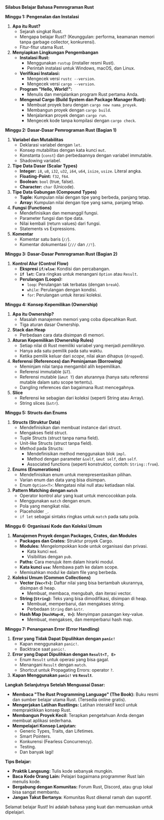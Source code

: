 **Silabus Belajar Bahasa Pemrograman Rust**

**Minggu 1: Pengenalan dan Instalasi**

1.  **Apa itu Rust?**
    *   Sejarah singkat Rust.
    *   Mengapa belajar Rust? (Keunggulan: performa, keamanan memori tanpa garbage collector, konkurensi).
    *   Fitur-fitur utama Rust.
2.  **Menyiapkan Lingkungan Pengembangan**
    *   **Instalasi Rust:**
        *   Menggunakan `rustup` (installer resmi Rust).
        *   Perintah instalasi untuk Windows, macOS, dan Linux.
    *   **Verifikasi Instalasi:**
        *   Mengecek versi `rustc --version`.
        *   Mengecek versi `cargo --version`.
    *   **Program "Hello, World!":**
        *   Menulis dan menjalankan program Rust pertama Anda.
    *   **Mengenal Cargo (Build System dan Package Manager Rust):**
        *   Membuat proyek baru dengan `cargo new nama_proyek`.
        *   Membangun proyek dengan `cargo build`.
        *   Menjalankan proyek dengan `cargo run`.
        *   Mengecek kode tanpa kompilasi dengan `cargo check`.

**Minggu 2: Dasar-Dasar Pemrograman Rust (Bagian 1)**

1.  **Variabel dan Mutabilitas**
    *   Deklarasi variabel dengan `let`.
    *   Konsep mutabilitas dengan kata kunci `mut`.
    *   Konstanta (`const`) dan perbedaannya dengan variabel immutable.
    *   Shadowing variabel.
2.  **Tipe Data Dasar (Scalar Types)**
    *   **Integer:** `i8`, `u8`, `i32`, `u32`, `i64`, `u64`, `isize`, `usize`. Literal angka.
    *   **Floating-Point:** `f32`, `f64`.
    *   **Boolean:** `bool` (true, false).
    *   **Character:** `char` (Unicode).
3.  **Tipe Data Gabungan (Compound Types)**
    *   **Tuple:** Kumpulan nilai dengan tipe yang berbeda, panjang tetap.
    *   **Array:** Kumpulan nilai dengan tipe yang sama, panjang tetap.
4.  **Fungsi (Functions)**
    *   Mendefinisikan dan memanggil fungsi.
    *   Parameter fungsi dan tipe data.
    *   Nilai kembali (return values) dari fungsi.
    *   Statements vs Expressions.
5.  **Komentar**
    *   Komentar satu baris (`//`).
    *   Komentar dokumentasi (`///` dan `//!`).

**Minggu 3: Dasar-Dasar Pemrograman Rust (Bagian 2)**

1.  **Kontrol Alur (Control Flow)**
    *   **Ekspresi `if/else`:** Kondisi dan percabangan.
    *   **`if let`:** Cara ringkas untuk menangani `Option` atau `Result`.
    *   **Perulangan (Loops):**
        *   `loop`: Perulangan tak terbatas (dengan `break`).
        *   `while`: Perulangan dengan kondisi.
        *   `for`: Perulangan untuk iterasi koleksi.

**Minggu 4: Konsep Kepemilikan (Ownership)**

1.  **Apa itu Ownership?**
    *   Masalah manajemen memori yang coba dipecahkan Rust.
    *   Tiga aturan dasar Ownership.
2.  **Stack dan Heap**
    *   Perbedaan cara data disimpan di memori.
3.  **Aturan Kepemilikan (Ownership Rules)**
    *   Setiap nilai di Rust memiliki variabel yang menjadi *pemiliknya*.
    *   Hanya ada satu pemilik pada satu waktu.
    *   Ketika pemilik keluar dari *scope*, nilai akan dihapus (`dropped`).
4.  **Referensi (References) dan Peminjaman (Borrowing)**
    *   Meminjam nilai tanpa mengambil alih kepemilikan.
    *   Referensi immutable (`&T`).
    *   Referensi mutable (`&mut T`) dan aturannya (hanya satu referensi mutable dalam satu scope tertentu).
    *   Dangling references dan bagaimana Rust mencegahnya.
5.  **Slice**
    *   Referensi ke sebagian dari koleksi (seperti String atau Array).
    *   String slices (`&str`).

**Minggu 5: Structs dan Enums**

1.  **Structs (Struktur Data)**
    *   Mendefinisikan dan membuat instance dari struct.
    *   Mengakses field struct.
    *   Tuple Structs (struct tanpa nama field).
    *   Unit-like Structs (struct tanpa field).
    *   Method pada Structs:
        *   Mendefinisikan method menggunakan blok `impl`.
        *   Method dengan parameter `&self`, `&mut self`, dan `self`.
        *   Associated functions (seperti konstruktor, contoh: `String::from`).
2.  **Enums (Enumerations)**
    *   Mendefinisikan enum untuk merepresentasikan pilihan.
    *   Varian enum dan data yang bisa disimpan.
    *   Enum `Option<T>`: Mengatasi nilai null atau ketiadaan nilai.
3.  **Pattern Matching dengan `match`**
    *   Operator kontrol alur yang kuat untuk mencocokkan pola.
    *   Menggunakan `match` dengan enum.
    *   Pola yang mengikat nilai.
    *   Placeholder `_`.
    *   `if let` sebagai sintaks ringkas untuk `match` pada satu pola.

**Minggu 6: Organisasi Kode dan Koleksi Umum**

1.  **Manajemen Proyek dengan Packages, Crates, dan Modules**
    *   **Packages dan Crates:** Struktur proyek Cargo.
    *   **Modules:** Mengelompokkan kode untuk organisasi dan privasi.
        *   Kata kunci `mod`.
        *   Visibilitas dengan `pub`.
    *   **Paths:** Cara merujuk item dalam hirarki modul.
    *   **Kata kunci `use`:** Membawa path ke dalam scope.
    *   Memisahkan modul ke dalam file yang berbeda.
2.  **Koleksi Umum (Common Collections)**
    *   **Vector (`Vec<T>`):** Daftar nilai yang bisa bertambah ukurannya, disimpan di heap.
        *   Membuat, membaca, mengubah, dan iterasi vector.
    *   **String (`String`):** Teks yang bisa dimodifikasi, disimpan di heap.
        *   Membuat, memperbarui, dan mengakses string.
        *   Perbedaan `String` dan `&str`.
    *   **Hash Map (`HashMap<K, V>`):** Menyimpan pasangan key-value.
        *   Membuat, mengakses, dan memperbarui hash map.

**Minggu 7: Penanganan Error (Error Handling)**

1.  **Error yang Tidak Dapat Dipulihkan dengan `panic!`**
    *   Kapan menggunakan `panic!`.
    *   Backtrace saat `panic!`.
2.  **Error yang Dapat Dipulihkan dengan `Result<T, E>`**
    *   Enum `Result` untuk operasi yang bisa gagal.
    *   Menangani `Result` dengan `match`.
    *   Shortcut untuk Propagating Errors: operator `?`.
3.  **Kapan Menggunakan `panic!` vs `Result`**.

**Langkah Selanjutnya Setelah Menguasai Dasar:**

*   **Membaca "The Rust Programming Language" (The Book):** Buku resmi dan sumber belajar utama Rust. (Tersedia online gratis).
*   **Mengerjakan Latihan Rustlings:** Latihan interaktif kecil untuk mempraktikkan konsep Rust.
*   **Membangun Proyek Kecil:** Terapkan pengetahuan Anda dengan membuat aplikasi sederhana.
*   **Mempelajari Konsep Lanjutan:**
    *   Generic Types, Traits, dan Lifetimes.
    *   Smart Pointers.
    *   Konkurensi (Fearless Concurrency).
    *   Testing.
    *   Dan banyak lagi!

**Tips Belajar:**

*   **Praktik Langsung:** Tulis kode sebanyak mungkin.
*   **Baca Kode Orang Lain:** Pelajari bagaimana programmer Rust lain menulis kode.
*   **Bergabung dengan Komunitas:** Forum Rust, Discord, atau grup lokal bisa sangat membantu.
*   **Jangan Takut Bertanya:** Komunitas Rust dikenal ramah dan suportif.

Selamat belajar Rust! Ini adalah bahasa yang kuat dan memuaskan untuk dipelajari.
